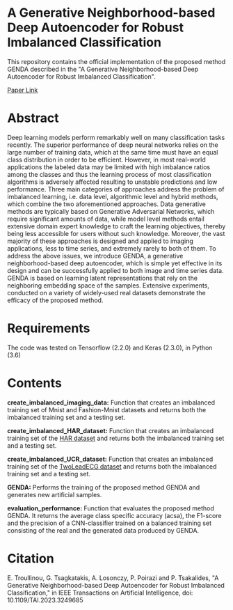 # A Generative Neighborhood-based Deep Autoencoder for Robust Imbalanced Classification

This repository contains the official implementation of the proposed method GENDA described in the "A Generative Neighborhood-based Deep Autoencoder for Robust Imbalanced Classification".

[Paper Link](https://ieeexplore.ieee.org/stamp/stamp.jsp?tp=&arnumber=10054417&tag=1)

# Abstract

Deep learning models perform remarkably well on many classification tasks recently. The superior performance of deep neural networks relies on the large number of training data, which at the same time must have an equal class
distribution in order to be efficient. However, in most real-world applications the labeled data may be limited with high imbalance ratios among the classes and thus the learning process of most classification algorithms is adversely affected resulting to unstable predictions and low performance. Three main categories of approaches address the problem of imbalanced learning, i.e. data level, algorithmic level and hybrid methods, which combine the two aforementioned approaches. Data generative methods are typically based on Generative Adversarial Networks, which require significant amounts of data, while model level methods entail extensive domain expert knowledge to craft the learning objectives, thereby being less accessible for users without such knowledge. Moreover, the vast majority of these approaches is designed and applied to imaging applications, less to time series, and extremely rarely to both of them. To address the above issues, we introduce GENDA, a generative neighborhood-based deep autoencoder, which is simple yet effective in its design and can be successfully applied to both image and time series data. GENDA is based on learning latent representations that rely on the neighboring embedding space of the samples. Extensive experiments, conducted on a variety of widely-used real datasets demonstrate the efficacy of the proposed method.

# Requirements

The code was tested on Tensorflow (2.2.0) and Keras (2.3.0), in Python (3.6)

# Contents

**create_imbalanced_imaging_data:** Function that creates an imbalanced training set of Mnist and Fashion-Mnist datasets and returns both the imbalanced training set and a testing set.

**create_imbalanced_HAR_dataset:** Function that creates an imbalanced training set of the [HAR dataset](https://archive.ics.uci.edu/dataset/240/human+activity+recognition+using+smartphones) and returns both the imbalanced training set and a testing set.

**create_imbalanced_UCR_dataset:** Function that creates an imbalanced training set of the [TwoLeadECG dataset](https://www.cs.ucr.edu/~eamonn/time_series_data_2018/) and returns both the imbalanced training set and a testing set.

**GENDA:** Performs the training of the proposed method GENDA and generates new artificial samples.

**evaluation_performance:** Function that evaluates the proposed method GENDA. It returns the average class specific accuracy (acsa), the F1-score and the precision of a CNN-classifier trained on a balanced training set consisting of the real and the generated data produced by GENDA. 

# Citation

E. Troullinou, G. Tsagkatakis, A. Losonczy, P. Poirazi and P. Tsakalides, "A Generative Neighborhood-based Deep Autoencoder for Robust Imbalanced Classification," in IEEE Transactions on Artificial Intelligence, doi: 10.1109/TAI.2023.3249685
